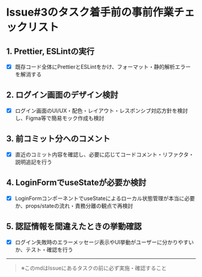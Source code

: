 # Issue#3のタスク着手前の事前作業チェックリスト

## 1. Prettier, ESLintの実行
- [x] 既存コード全体にPrettierとESLintをかけ、フォーマット・静的解析エラーを解消する

## 2. ログイン画面のデザイン検討
- [x] ログイン画面のUI/UX・配色・レイアウト・レスポンシブ対応方針を検討し、Figma等で簡易モック作成も検討

## 3. 前コミット分へのコメント
- [x] 直近のコミット内容を確認し、必要に応じてコードコメント・リファクタ・説明追記を行う

## 4. LoginFormでuseStateが必要か検討
- [x] LoginFormコンポーネントでuseStateによるローカル状態管理が本当に必要か、props/stateの流れ・責務分離の観点で再検討

## 5. 認証情報を間違えたときの挙動確認
- [x] ログイン失敗時のエラーメッセージ表示やUI挙動がユーザーに分かりやすいか、テスト・確認を行う

---

> ※このmdはIssueにあるタスクの前に必ず実施・確認すること

